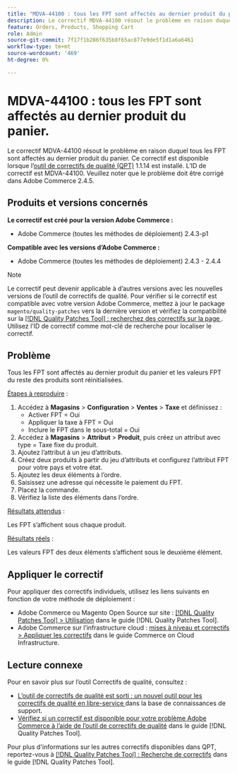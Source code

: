 ```yaml
---
title: "MDVA-44100 : tous les FPT sont affectés au dernier produit du panier"
description: Le correctif MDVA-44100 résout le problème en raison duquel tous les FPT sont affectés au dernier produit du panier. Ce correctif est disponible lorsque l’[outil de correctifs de qualité (QPT)](https://experienceleague.adobe.com/fr/docs/commerce-knowledge-base/kb/announcements/commerce-announcements/magento-quality-patches-released-new-tool-to-self-serve-quality-patches) 1.1.14 est installé. L’ID de correctif est MDVA-44100. Veuillez noter que le problème doit être corrigé dans Adobe Commerce 2.4.5.
feature: Orders, Products, Shopping Cart
role: Admin
source-git-commit: 7f17f1b286f635b8f65ac877e9de5f1d1a6a6461
workflow-type: tm+mt
source-wordcount: '469'
ht-degree: 0%

---
```


# MDVA-44100 : tous les FPT sont affectés au dernier produit du panier.

Le correctif MDVA-44100 résout le problème en raison duquel tous les FPT sont affectés au dernier produit du panier. Ce correctif est disponible lorsque l’[outil de correctifs de qualité (QPT)](https://experienceleague.adobe.com/fr/docs/commerce-knowledge-base/kb/announcements/commerce-announcements/magento-quality-patches-released-new-tool-to-self-serve-quality-patches) 1.1.14 est installé. L’ID de correctif est MDVA-44100. Veuillez noter que le problème doit être corrigé dans Adobe Commerce 2.4.5.

## Produits et versions concernés

**Le correctif est créé pour la version Adobe Commerce :**

* Adobe Commerce (toutes les méthodes de déploiement) 2.4.3-p1

**Compatible avec les versions d’Adobe Commerce :**

* Adobe Commerce (toutes les méthodes de déploiement) 2.4.3 - 2.4.4

>[!NOTE]
>
>Le correctif peut devenir applicable à d’autres versions avec les nouvelles versions de l’outil de correctifs de qualité. Pour vérifier si le correctif est compatible avec votre version Adobe Commerce, mettez à jour le package `magento/quality-patches` vers la dernière version et vérifiez la compatibilité sur la [[!DNL Quality Patches Tool] : recherchez des correctifs sur la page ](https://experienceleague.adobe.com/fr/docs/commerce-knowledge-base/kb/announcements/commerce-announcements/magento-quality-patches-released-new-tool-to-self-serve-quality-patches). Utilisez l’ID de correctif comme mot-clé de recherche pour localiser le correctif.

## Problème

Tous les FPT sont affectés au dernier produit du panier et les valeurs FPT du reste des produits sont réinitialisées.

<u>Étapes à reproduire</u> :

1. Accédez à **Magasins** > **Configuration** > **Ventes** > **Taxe** et définissez :
   * Activer FPT = Oui
   * Appliquer la taxe à FPT = Oui
   * Inclure le FPT dans le sous-total = Oui
1. Accédez à **Magasins** > **Attribut** > **Produit**, puis créez un attribut avec type = Taxe fixe du produit.
1. Ajoutez l’attribut à un jeu d’attributs.
1. Créez deux produits à partir du jeu d’attributs et configurez l’attribut FPT pour votre pays et votre état.
1. Ajoutez les deux éléments à l’ordre.
1. Saisissez une adresse qui nécessite le paiement du FPT.
1. Placez la commande.
1. Vérifiez la liste des éléments dans l’ordre.

<u>Résultats attendus</u> :

Les FPT s’affichent sous chaque produit.

<u>Résultats réels</u> :

Les valeurs FPT des deux éléments s’affichent sous le deuxième élément.

## Appliquer le correctif

Pour appliquer des correctifs individuels, utilisez les liens suivants en fonction de votre méthode de déploiement :

* Adobe Commerce ou Magento Open Source sur site : [[!DNL Quality Patches Tool] > Utilisation](/help/tools/quality-patches-tool/usage.md) dans le guide [!DNL Quality Patches Tool].
* Adobe Commerce sur l’infrastructure cloud : [mises à niveau et correctifs > Appliquer les correctifs](https://experienceleague.adobe.com/docs/commerce-cloud-service/user-guide/develop/upgrade/apply-patches.html?lang=fr) dans le guide Commerce on Cloud Infrastructure.

## Lecture connexe

Pour en savoir plus sur l’outil Correctifs de qualité, consultez :

* [ L’outil de correctifs de qualité est sorti : un nouvel outil pour les correctifs de qualité en libre-service ](https://experienceleague.adobe.com/fr/docs/commerce-knowledge-base/kb/announcements/commerce-announcements/magento-quality-patches-released-new-tool-to-self-serve-quality-patches) dans la base de connaissances de support.
* [Vérifiez si un correctif est disponible pour votre problème Adobe Commerce à l’aide de l’outil de correctifs de qualité](/help/tools/quality-patches-tool/patches-available-in-qpt/check-patch-for-magento-issue-with-magento-quality-patches.md) dans le guide [!DNL Quality Patches Tool].

Pour plus d&#39;informations sur les autres correctifs disponibles dans QPT, reportez-vous à [[!DNL Quality Patches Tool] : Recherche de correctifs](https://experienceleague.adobe.com/tools/commerce-quality-patches/index.html?lang=fr) dans le guide [!DNL Quality Patches Tool].
